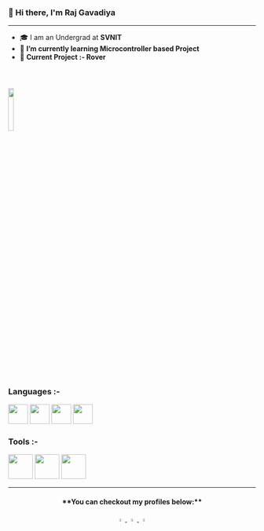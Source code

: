### 👋 Hi there, **I'm Raj Gavadiya**

<!--
**RajGavadiya7/RajGavadiya7** is a ✨ _special_ ✨ repository because its `README.md` (this file) appears on your GitHub profile.

Here are some ideas to get you started:

- 🔭 I’m currently working on 
- 🌱 I’m currently learning ...
- 👯 I’m looking to collaborate on ...
- 🤔 I’m looking for help with ...
- 💬 Ask me about ...
- 📫 How to reach me: ...
- 😄 Pronouns: ...
- ⚡ Fun fact: ...

 
**RajGavadiya7
- Member of DHRISTI club of SVNIT.
- 🔭 I’m currently working on building a basic model of Rover which can operated by remote and Autonomously also.
-->
---

- 🎓 I am an Undergrad at **SVNIT**
- 🌱 **I’m currently learning Microcontroller based Project**
- 🔭 **Current Project :- Rover** 

 <a href="https://github.com/RajGavadiya7/Rover_22"> <br>
 <img src="https://i.pinimg.com/originals/a2/12/2c/a2122cfd71ef04defc5b97ad8e3afeed.jpg"  width="15%"> 
</a>
---

<h3 align="left">Languages :-</h3>
<p align="left"> 
   <img  src="https://upload.wikimedia.org/wikipedia/commons/thumb/1/18/C_Programming_Language.svg/1200px-C_Programming_Language.svg.png" height="40" alt=" "/>
   <img  src="https://wallpapercave.com/wp/wp7250034.jpg" height="40" alt=""/> 
   <img  src="https://logos-world.net/wp-content/uploads/2021/10/Python-Symbol.png" height="40" alt=""/>   
   <img  src="https://upload.wikimedia.org/wikipedia/commons/thumb/6/61/HTML5_logo_and_wordmark.svg/1200px-HTML5_logo_and_wordmark.svg.png" height="40" alt=""/>     
</p>



<h3 align="left">Tools :-</h3>
<p align="left">
  
  <img src="http://gazebosim.org/assets/gazebo_vert-af0a0ada204b42b6daca54e98766979e45e011ea22347ffe90580458476d26d6.png" height="50" alt=""/>   
  <img src="https://logowik.com/content/uploads/images/git6963.jpg" height="50" alt=""/> 
  <img src="https://1000logos.net/wp-content/uploads/2018/11/GitHub-logo.png?w=144" height="50 alt=""/>
  
</p>

                                                                                            
                                                                                            
---
<h4 align="center">  **You can checkout my profiles below:** </h4> 
<p align="center">
<a href="https://www.linkedin.com/in/raj-gavadiya-44238a221/"> <img src="https://img.icons8.com/color/48/000000/linkedin.png" width="4%"> </a>
<a href="mailto:rajpatel341233@gmail.com"> <img src="https://img.icons8.com/color/48/000000/gmail.png" width="4%"> </a>
<a href="https://www.facebook.com/profile.php?id=100014077717169"> <img src="https://img.icons8.com/color/48/000000/facebook.png" width="4%"> </a>
</p>
